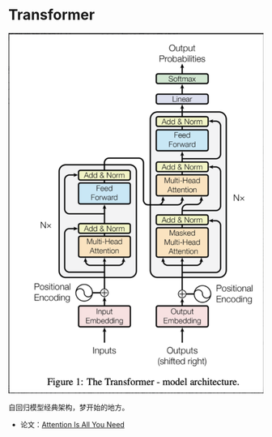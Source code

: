 # Transformer
![图片](../../../../images/algorithm_img/transformer.png)

自回归模型经典架构，梦开始的地方。
- 论文：[Attention Is All You Need](https://arxiv.org/pdf/1706.03762)
